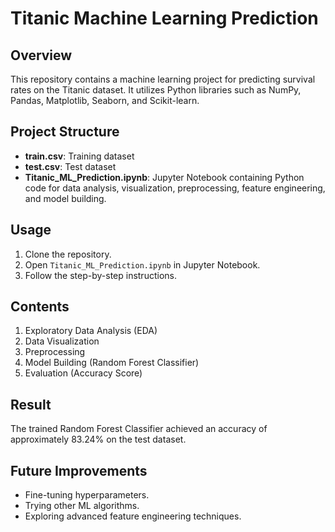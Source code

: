 # Titanic Machine Learning Prediction

## Overview
This repository contains a machine learning project for predicting survival rates on the Titanic dataset. It utilizes Python libraries such as NumPy, Pandas, Matplotlib, Seaborn, and Scikit-learn.

## Project Structure
- **train.csv**: Training dataset
- **test.csv**: Test dataset
- **Titanic_ML_Prediction.ipynb**: Jupyter Notebook containing Python code for data analysis, visualization, preprocessing, feature engineering, and model building.

## Usage
1. Clone the repository.
2. Open `Titanic_ML_Prediction.ipynb` in Jupyter Notebook.
3. Follow the step-by-step instructions.

## Contents
1. Exploratory Data Analysis (EDA)
2. Data Visualization
3. Preprocessing
4. Model Building (Random Forest Classifier)
5. Evaluation (Accuracy Score)

## Result
The trained Random Forest Classifier achieved an accuracy of approximately 83.24% on the test dataset.

## Future Improvements
- Fine-tuning hyperparameters.
- Trying other ML algorithms.
- Exploring advanced feature engineering techniques.
